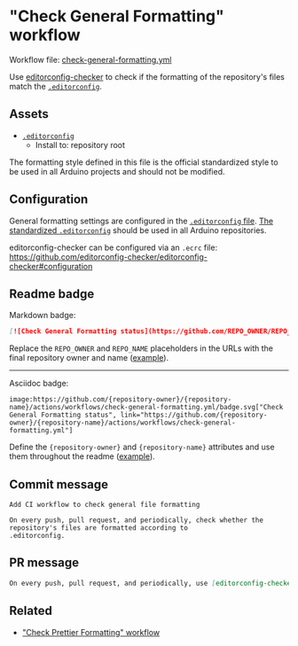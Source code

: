 # "Check General Formatting" workflow

Workflow file: [check-general-formatting.yml](check-general-formatting.yml)

Use [editorconfig-checker](https://github.com/editorconfig-checker/editorconfig-checker) to check if the formatting of the repository's files match the [`.editorconfig`](https://editorconfig.org/).

## Assets

- [`.editorconfig`](assets/shared/.editorconfig)
  - Install to: repository root

The formatting style defined in this file is the official standardized style to be used in all Arduino projects and should not be modified.

## Configuration

General formatting settings are configured in the [`.editorconfig` file](https://editorconfig.org/). [The standardized `.editorconfig`](assets/shared/.editorconfig) should be used in all Arduino repositories.

editorconfig-checker can be configured via an `.ecrc` file:
https://github.com/editorconfig-checker/editorconfig-checker#configuration

## Readme badge

Markdown badge:

```markdown
[![Check General Formatting status](https://github.com/REPO_OWNER/REPO_NAME/actions/workflows/check-general-formatting.yml/badge.svg)](https://github.com/REPO_OWNER/REPO_NAME/actions/workflows/check-general-formatting.yml)
```

Replace the `REPO_OWNER` and `REPO_NAME` placeholders in the URLs with the final repository owner and name ([example](https://raw.githubusercontent.com/arduino-libraries/ArduinoIoTCloud/master/README.md)).

---

Asciidoc badge:

```adoc
image:https://github.com/{repository-owner}/{repository-name}/actions/workflows/check-general-formatting.yml/badge.svg["Check General Formatting status", link="https://github.com/{repository-owner}/{repository-name}/actions/workflows/check-general-formatting.yml"]
```

Define the `{repository-owner}` and `{repository-name}` attributes and use them throughout the readme ([example](https://raw.githubusercontent.com/arduino-libraries/WiFiNINA/master/README.adoc)).

## Commit message

```
Add CI workflow to check general file formatting

On every push, pull request, and periodically, check whether the repository's files are formatted according to
.editorconfig.
```

## PR message

```markdown
On every push, pull request, and periodically, use [editorconfig-checker](https://github.com/editorconfig-checker/editorconfig-checker) check whether the repository's files are formatted according to `.editorconfig`.
```

## Related

- ["Check Prettier Formatting" workflow](check-prettier-formatting.md)
